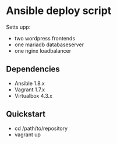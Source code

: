 Ansible deploy script
====

Setts upp:
- two wordpress frontends
- one mariadb databaseserver
- one nginx loadbalancer

## Dependencies
- Ansible 1.8.x
- Vagrant 1.7.x
- Virtualbox 4.3.x

## Quickstart
- cd /path/to/repository
- vagrant up
